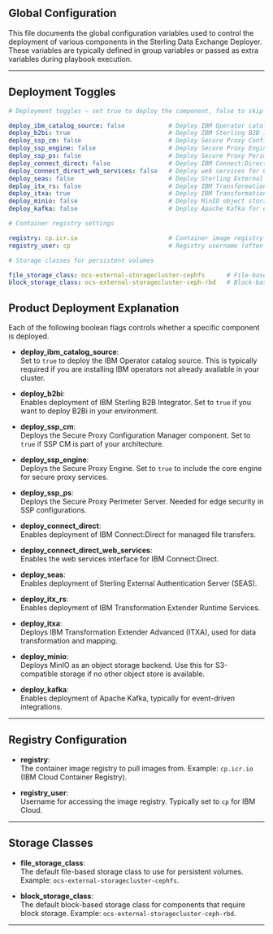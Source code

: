 ## Global Configuration


This file documents the global configuration variables used to control the deployment of various components in the Sterling Data Exchange Deployer. These variables are typically defined in group variables or passed as extra variables during playbook execution.

---

## Deployment Toggles


```yaml
# Deployment toggles — set true to deploy the component, false to skip

deploy_ibm_catalog_source: false            # Deploy IBM Operator catalog source for IBM operators
deploy_b2bi: true                           # Deploy IBM Sterling B2B Integrator
deploy_ssp_cm: false                        # Deploy Secure Proxy Configuration Manager (SSP CM)
deploy_ssp_engine: false                    # Deploy Secure Proxy Engine (core SSP service)
deploy_ssp_ps: false                        # Deploy Secure Proxy Perimeter Server (SSP PS)
deploy_connect_direct: false                # Deploy IBM Connect:Direct managed file transfer
deploy_connect_direct_web_services: false   # Deploy web services for Connect:Direct
deploy_seas: false                          # Deploy Sterling External Authentication Server (SEAS)
deploy_itx_rs: false                        # Deploy IBM Transformation Extender Runtime Services
deploy_itxa: true                           # Deploy IBM Transformation Extender Advanced (ITXA)
deploy_minio: false                         # Deploy MinIO object storage backend
deploy_kafka: false                         # Deploy Apache Kafka for event-driven messaging

# Container registry settings

registry: cp.icr.io                         # Container image registry URL
registry_user: cp                           # Registry username (often 'cp' for IBM Cloud)

# Storage classes for persistent volumes

file_storage_class: ocs-external-storagecluster-cephfs      # File-based storage class
block_storage_class: ocs-external-storagecluster-ceph-rbd   # Block-based storage class
```

## Product Deployment Explanation


Each of the following boolean flags controls whether a specific component is deployed.

- **deploy_ibm_catalog_source**:  
  Set to `true` to deploy the IBM Operator catalog source. This is typically required if you are installing IBM operators not already available in your cluster.

- **deploy_b2bi**:  
  Enables deployment of IBM Sterling B2B Integrator. Set to `true` if you want to deploy B2Bi in your environment.

- **deploy_ssp_cm**:  
  Deploys the Secure Proxy Configuration Manager component. Set to `true` if SSP CM is part of your architecture.

- **deploy_ssp_engine**:  
  Deploys the Secure Proxy Engine. Set to `true` to include the core engine for secure proxy services.

- **deploy_ssp_ps**:  
  Deploys the Secure Proxy Perimeter Server. Needed for edge security in SSP configurations.

- **deploy_connect_direct**:  
  Enables deployment of IBM Connect:Direct for managed file transfers.

- **deploy_connect_direct_web_services**:  
  Enables the web services interface for IBM Connect:Direct.

- **deploy_seas**:  
  Enables deployment of Sterling External Authentication Server (SEAS).

- **deploy_itx_rs**:  
  Enables deployment of IBM Transformation Extender Runtime Services.

- **deploy_itxa**:  
  Deploys IBM Transformation Extender Advanced (ITXA), used for data transformation and mapping.

- **deploy_minio**:  
  Deploys MinIO as an object storage backend. Use this for S3-compatible storage if no other object store is available.

- **deploy_kafka**:  
  Enables deployment of Apache Kafka, typically for event-driven integrations.

---

## Registry Configuration


- **registry**:  
  The container image registry to pull images from. Example: `cp.icr.io` (IBM Cloud Container Registry).

- **registry_user**:  
  Username for accessing the image registry. Typically set to `cp` for IBM Cloud.

---

## Storage Classes


- **file_storage_class**:  
  The default file-based storage class to use for persistent volumes. Example: `ocs-external-storagecluster-cephfs`.

- **block_storage_class**:  
  The default block-based storage class for components that require block storage. Example: `ocs-external-storagecluster-ceph-rbd`.

---